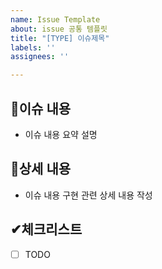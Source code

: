 ```yaml
---
name: Issue Template
about: issue 공통 템플릿
title: "[TYPE] 이슈제목"
labels: ''
assignees: ''

---
```


## 📄이슈 내용
- 이슈 내용 요약 설명

## 📝상세 내용
- 이슈 내용 구현 관련 상세 내용 작성

## ✔체크리스트
- [ ] TODO
